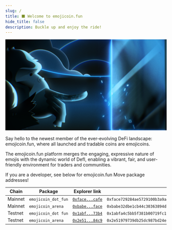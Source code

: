 ```yaml
---
slug: /
title: ⬛ Welcome to emojicoin.fun
hide_title: false
description: Buckle up and enjoy the ride!
---
```


![about](./about.png "about")

Say hello to the newest member of the ever-evolving DeFi landscape:
emojicoin.fun, where all launched and tradable coins are emojicoins.

The emojicoin.fun platform merges the engaging, expressive nature of emojis
with the dynamic world of DefI, enabling a vibrant, fair, and user-friendly
environment for traders and communities.

If you are a developer, see below for emojicoin.fun Move package addresses!

<!-- markdownlint-disable MD013 -->

| Chain   | Package             | Explorer link     | Full address                                                         |
| ------- | ------------------- | ----------------- | -------------------------------------------------------------------- |
| Mainnet | `emojicoin_dot_fun` | [`0xface...cafe`] | `0xface729284ae5729100b3a9ad7f7cc025ea09739cd6e7252aff0beb53619cafe` |
| Mainnet | `emojicoin_arena`   | [`0xbabe...face`] | `0xbabe32dbe1cb44c30363894da9f49957d6e2b94a06f2fc5c20a9d1b9e54cface` |
| Testnet | `emojicoin_dot fun` | [`0x1abf...73b4`] | `0x1abfa4c5bb5f381b00719fc19e8e655cb2531904bf8f59309efd18eb081373b4` |
| Testnet | `emojicoin_arena`   | [`0x2e51...84c9`] | `0x2e51979739db25dc987bd24e1a968e45cca0e0daea7cae9121f68af93e8884c9` |

<!-- markdownlint-enable MD013 -->

[`0x1abf...73b4`]: https://explorer.aptoslabs.com/account/0x1abfa4c5bb5f381b00719fc19e8e655cb2531904bf8f59309efd18eb081373b4?network=testnet
[`0x2e51...84c9`]: https://explorer.aptoslabs.com/account/0x2e51979739db25dc987bd24e1a968e45cca0e0daea7cae9121f68af93e8884c9?network=testnet
[`0xface...cafe`]: https://explorer.aptoslabs.com/account/0xface729284ae5729100b3a9ad7f7cc025ea09739cd6e7252aff0beb53619cafe?network=mainnet
[`0xbabe...face`]: https://explorer.aptoslabs.com/account/0xbabe32dbe1cb44c30363894da9f49957d6e2b94a06f2fc5c20a9d1b9e54cface?network=mainnet
